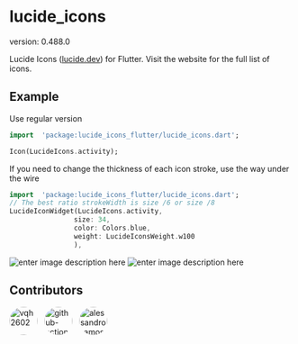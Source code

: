 # lucide_icons

version: 0.488.0

Lucide Icons ([lucide.dev](https://lucide.dev)) for Flutter. Visit the website for the full list of icons.

## Example
Use regular version

```dart
import  'package:lucide_icons_flutter/lucide_icons.dart';

Icon(LucideIcons.activity);
```
If you need to change the thickness of each icon stroke, use the way under the wire

  ```dart
import  'package:lucide_icons_flutter/lucide_icons.dart';
// The best ratio strokeWidth is size /6 or size /8
LucideIconWidget(LucideIcons.activity,
                  size: 34,
                  color: Colors.blue,
                  weight: LucideIconsWeight.w100
                  ),
```
![enter image description here](https://i.imgur.com/mqY23dY.png)
![enter image description here](https://i.imgur.com/iopbEUh.png)

  
  
  
  
  
  
  
  
  









## Contributors

<a href='https://github.com/vqh2602'><img src='https://avatars.githubusercontent.com/u/62917858?v=4' width='50' height='50' alt='vqh2602' style='border-radius:50%; margin-right:8px;'></a> <a href='https://github.com/github-actions[bot]'><img src='https://avatars.githubusercontent.com/in/15368?v=4' width='50' height='50' alt='github-actions[bot]' style='border-radius:50%; margin-right:8px;'></a> <a href='https://github.com/alessandro-amos'><img src='https://avatars.githubusercontent.com/u/130871434?v=4' width='50' height='50' alt='alessandro-amos' style='border-radius:50%; margin-right:8px;'></a> 
